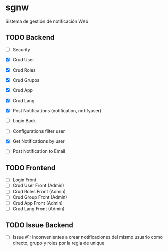 # sgnw

Sistema de gestión de notificación Web

## TODO Backend

- [ ] Security
- [x] Crud User
- [x] Crud Roles
- [x] Crud Grupos
- [x] Crud App
- [x] Crud Lang
- [x] Post Notifications (notification, notifyuser)
- [ ] Login Back
- [ ] Configurations filter user

- [x] Get Notifications by user
- [ ] Post Notification to Email

## TODO Frontend

- [ ] Login Front
- [ ] Crud User Front (Admin)
- [ ] Crud Roles Front (Admin)
- [ ] Crud Group Front (Admin)
- [ ] Crud App Front (Admin)
- [ ] Crud Lang Front (Admin)

## TODO Issue Backend

- [ ] Issue #1: Inconvenientes a crear notificaciones del mismo usuario como directo, grupo y roles por la regla de unique
